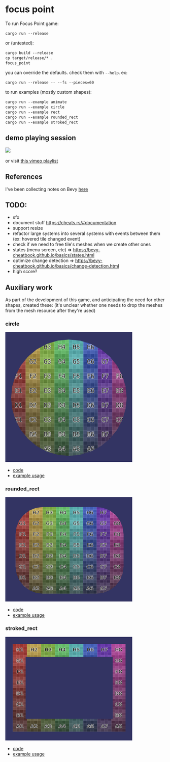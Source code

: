 # focus point

To run Focus Point game:

    cargo run --release

or (untested):

    cargo build --release
    cp target/release/* .
    focus_point

you can override the defaults. check them with `--help`. ex:

    cargo run --release -- --fs --pieces=60


to run examples (mostly custom shapes):

    cargo run --example animate
    cargo run --example circle
    cargo run --example rect
    cargo run --example rounded_rect
    cargo run --example stroked_rect

## demo playing session

[<img src="https://i.vimeocdn.com/video/1083654572.jpg?mw=1700&mh=1101&q=70">](https://vimeo.com/523244502)

or visit [this vimeo playlist](https://vimeo.com/manage/showcases/8210937/info)


## References

I've been collecting notes on Bevy [here](./BEVY_REFERENCES.md)

## TODO:

- sfx
- document stuff https://cheats.rs/#documentation
- support resize
- refactor large systems into several systems with events between them (ex: hovered tile changed event)
- check if we need to free tile's meshes when we create other ones
- states (menu screen, etc) => https://bevy-cheatbook.github.io/basics/states.html
- optimize change detection => https://bevy-cheatbook.github.io/basics/change-detection.html
- high score?

## Auxiliary work

As part of the development of this game, and anticipating the need for other shapes, created these:
(it's unclear whether one needs to drop the meshes from the mesh resource after they're used)

### circle

<img src="aux_resources/circle.png" width="400">

- [code](src/shapes/circle.rs)
- [example usage](examples/circle.rs)

### rounded_rect

<img src="aux_resources/rounded_rect.png" width="400">

- [code](src/shapes/rounded_rect.rs)
- [example usage](examples/rounded_rect.rs)

### stroked_rect

<img src="aux_resources/stroked_rect.png" width="400">

- [code](src/shapes/stroked_rect.rs)
- [example usage](examples/stroked_rect.rs)

